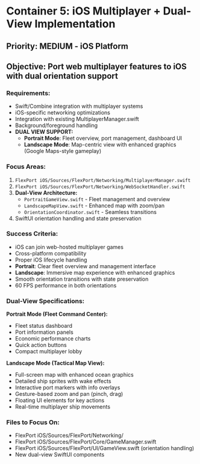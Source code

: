 # Container 5: iOS Multiplayer + Dual-View Implementation

## Priority: MEDIUM - iOS Platform
## Objective: Port web multiplayer features to iOS with dual orientation support

### Requirements:
- Swift/Combine integration with multiplayer systems
- iOS-specific networking optimizations
- Integration with existing MultiplayerManager.swift
- Background/foreground handling
- **DUAL VIEW SUPPORT:**
  - **Portrait Mode**: Fleet overview, port management, dashboard UI
  - **Landscape Mode**: Map-centric view with enhanced graphics (Google Maps-style gameplay)

### Focus Areas:
1. `FlexPort iOS/Sources/FlexPort/Networking/MultiplayerManager.swift`
2. `FlexPort iOS/Sources/FlexPort/Networking/WebSocketHandler.swift`
3. **Dual-View Architecture:**
   - `PortraitGameView.swift` - Fleet management and overview
   - `LandscapeMapView.swift` - Enhanced map with zoom/pan
   - `OrientationCoordinator.swift` - Seamless transitions
4. SwiftUI orientation handling and state preservation

### Success Criteria:
- iOS can join web-hosted multiplayer games
- Cross-platform compatibility
- Proper iOS lifecycle handling
- **Portrait**: Clear fleet overview and management interface
- **Landscape**: Immersive map experience with enhanced graphics
- Smooth orientation transitions with state preservation
- 60 FPS performance in both orientations

### Dual-View Specifications:
**Portrait Mode (Fleet Command Center):**
- Fleet status dashboard
- Port information panels
- Economic performance charts
- Quick action buttons
- Compact multiplayer lobby

**Landscape Mode (Tactical Map View):**
- Full-screen map with enhanced ocean graphics
- Detailed ship sprites with wake effects
- Interactive port markers with info overlays
- Gesture-based zoom and pan (pinch, drag)
- Floating UI elements for key actions
- Real-time multiplayer ship movements

### Files to Focus On:
- FlexPort iOS/Sources/FlexPort/Networking/
- FlexPort iOS/Sources/FlexPort/Core/GameManager.swift
- FlexPort iOS/Sources/FlexPort/UI/GameView.swift (orientation handling)
- New dual-view SwiftUI components

